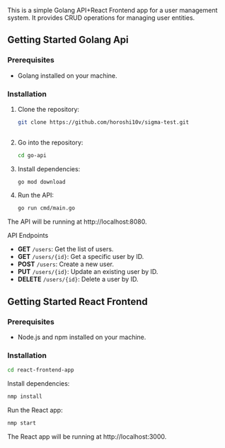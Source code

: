 
This is a simple Golang API+React Frontend app for a user management system. It provides CRUD operations for managing user entities.

## Getting Started Golang Api

### Prerequisites

- Golang installed on your machine.

### Installation

1. Clone the repository:

   ```bash
   git clone https://github.com/horoshi10v/sigma-test.git
  
2. Go into the repository:

   ```bash
   cd go-api
3. Install dependencies:
  
     ```bash
     go mod download
     ```
4. Run the API:
   
     ```bash
     go run cmd/main.go
     ```
  The API will be running at http://localhost:8080.

API Endpoints
- **GET** `/users`: Get the list of users.
- **GET** `/users/{id}`: Get a specific user by ID.
- **POST** `/users`: Create a new user.
- **PUT** `/users/{id}`: Update an existing user by ID.
- **DELETE** `/users/{id}`: Delete a user by ID.

## Getting Started React Frontend

### Prerequisites

- Node.js and npm installed on your machine.

### Installation

  ```bash
  cd react-frontend-app
  ```
Install dependencies:

```bash
nmp install
```
Run the React app:
```bash
nmp start
```
The React app will be running at http://localhost:3000.
